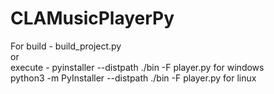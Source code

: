 # CLAMusicPlayerPy
For build - build_project.py <br>
or<br>
execute - pyinstaller --distpath ./bin -F player.py for windows<br>
python3 -m PyInstaller --distpath ./bin -F player.py for linux<br>
